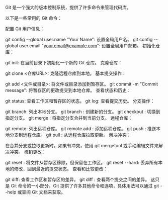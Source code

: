 Git 是一个强大的版本控制系统，提供了许多命令来管理代码库。

以下是一些常用的 Git 命令：

配置 Git 用户信息：

git config --global user.name "Your Name": 设置全局用户名。
git config --global user.email "your.email@example.com": 设置全局用户邮箱。
初始化仓库：

git init: 在当前目录下初始化一个新的 Git 仓库。
克隆仓库：

git clone <仓库URL>: 克隆远程仓库到本地。
基本提交操作：

git add <文件或目录>: 将文件或目录添加到暂存区。
git commit -m "Commit message": 将暂存区的更改提交到本地仓库。
查看状态和历史：

git status: 查看工作区和暂存区的状态。
git log: 查看提交历史。
分支操作：

git branch: 列出本地分支。
git branch <branch-name>: 创建新的分支。
git checkout <branch-name>: 切换到指定分支。
git merge <branch-name>: 将指定分支合并到当前分支。
远程仓库：

git remote: 列出远程仓库。
git remote add <remote-name> <remote-url>: 添加远程仓库。
git push <remote-name> <branch-name>: 推送本地分支到远程仓库。
git pull <remote-name> <branch-name>: 从远程仓库拉取更新。
解决冲突：

在合并分支或拉取更新时，如果有冲突，使用 git mergetool 或手动编辑文件来解决冲突。
撤销更改：

git reset <file>: 将文件从暂存区移除，但保留在工作区。
git reset --hard: 丢弃所有本地的修改，回到最近的提交状态。
查看和比较更改：

git diff: 查看工作区和暂存区的差异。
git diff <commit1> <commit2>: 查看两个提交之间的差异。
这只是 Git 命令的一小部分，Git 提供了许多其他命令和选项，具体用法可以通过 git --help 或查阅 Git 文档来获取。